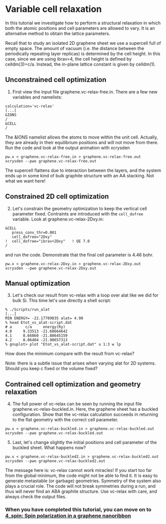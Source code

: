 # Variable cell relaxation
In this tutorial we investigate how to perform a structural relaxation in which both the atomic positions and cell parameters are allowed to vary. It is an alternative method to obtain the lattice parameters.

Recall that to study an isolated 2D graphene sheet we use a supercell full of empty space. The amount of vacuum (i.e. the distance between the periodically repeating layer replicas) is determined by the cell height. In this case, since we are  using ibrav=4, the cell height is defined by celldm(3)=c/a. Instead, the in-plane lattice constant is given by celldm(1).

## Unconstrained cell optimization
  1. First view the input file graphene.vc-relax-free.in. There are a few new variables and namelists:
  ```
  calculation='vc-relax'
  [...[
  &IONS
  /
  &CELL
  /
  ``` 
  The &IONS namelist allows the atoms to move within the unit cell. Actually, they are already in their equilibrium positions and will not move from there. 
  Run the code and look at the output animation with xcrysden
  ```
  pw.x < graphene.vc-relax-free.in > graphene.vc-relax-free.out
  xcrysden --pwo graphene.vc-relax-free.out
  ```
  The supercell flattens due to interaction between the layers, and the system ends up in some kind of bulk graphite structure with an AA stacking. Not what we want here!

## Constrained 2D cell optimization
  2. Let's constrain the geometry optimization to keep the vertical cell parameter fixed. Contraints are introduced with the `cell_dofree` variable. Look at graphene.vc-relax-2Dxy.in:
  ```
  &CELL
     press_conv_thr=0.001
     cell_dofree="2Dxy"
  !  cell_dofree="ibrav+2Dxy"   ! QE 7.0
  /
  ```
  and run the code. Demonstrate that the final cell parameter is 4.46 bohr.
  ```
  pw.x < graphene.vc-relax-2Dxy.in > graphene.vc-relax-2Dxy.out
  xcrysden --pwo graphene.vc-relax-2Dxy.out
  ```

## Manual optimization
  3. Let's check our result from vc-relax with a loop over alat like we did for bulk Si. This time let's use directly a shell script:
  ```
  % ./Scripts/run_alat
  [...]
  MIN ENERGY= -22.17709835 alat= 4.90
  % head Etot_vs_alat-script.dat
  # a      c/a     energy(Ry)
  4.0     9.33513 -21.68664642
  4.1     8.66860 -21.80645159
  4.2     8.06404 -21.90657313
  % gnuplot> plot "Etot_vs_alat-script.dat" u 1:3 w lp
  ```
  
  How does the minimum compare with the result from vc-relax?

  Note: there is a subtle issue that arises when varying alat for 2D systems. Should you keep c fixed or the volume fixed?   

## Contrained cell optimization and geometry relaxation
  4. The full power of vc-relax can be seen by running the input file graphene.vc-relax-buckled.in. Here, the graphene sheet has a buckled configuration. Show that the vc-relax calculation succeeds in returning to the flat geometry with the correct cell parameter.
  ```
  pw.x < graphene.vc-relax-buckled.in > graphene.vc-relax-buckled.out
  xcrysden --pwo graphene.vc-relax-buckled.out
  ```
  
  5. Last, let's change slightly the initial positions and cell parameter of the buckled sheet. What happens now?
  ```
  pw.x < graphene.vc-relax-buckled2.in > graphene.vc-relax-buckled2.out
  xcrysden --pwo graphene.vc-relax-buckled2.out
  ```
  The message here is: vc-relax cannot work miracles! If you start too far from the global minimum, the code might not be able to find it. It is easy to generate metastable (or garbage) geometries. Symmetry of the system also plays a crucial role. The code will not break symmetries during a run, and thus will never find an ABA graphite structure. Use vc-relax with care, and always check the output files.

### When you have completed this tutorial, you can move on to [4_spin: Spin polarization in a graphene nanoribbon](../4_spin)
